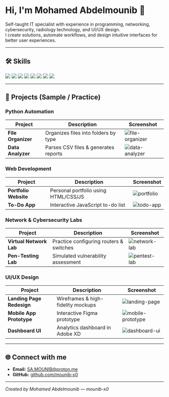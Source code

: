 # Hi, I'm Mohamed Abdelmounib 👋

Self-taught IT specialist with experience in programming, networking, cybersecurity, radiology technology, and UI/UX design.  
I create solutions, automate workflows, and design intuitive interfaces for better user experiences.

---

## 🛠 Skills
<div>
<img src="https://img.shields.io/badge/Python-3776AB?style=for-the-badge&logo=python&logoColor=white" /> 
<img src="https://img.shields.io/badge/JavaScript-F7DF1E?style=for-the-badge&logo=javascript&logoColor=black" /> 
<img src="https://img.shields.io/badge/HTML5-E34F26?style=for-the-badge&logo=html5&logoColor=white" /> 
<img src="https://img.shields.io/badge/CSS3-1572B6?style=for-the-badge&logo=css3&logoColor=white" /> 
<img src="https://img.shields.io/badge/Linux-FCC624?style=for-the-badge&logo=linux&logoColor=black" /> 
<img src="https://img.shields.io/badge/Kali_Linux-557C94?style=for-the-badge&logo=kalilinux&logoColor=white" />
<img src="https://img.shields.io/badge/Figma-F24E1E?style=for-the-badge&logo=figma&logoColor=white" />
<img src="https://img.shields.io/badge/Adobe_XD-FF61F6?style=for-the-badge&logo=adobe-xd&logoColor=white" />
</div>

---

## 📂 Projects (Sample / Practice)

### **Python Automation**
| Project | Description | Screenshot |
|---------|-------------|------------|
| **File Organizer** | Organizes files into folders by type | ![file-organizer](https://i.ibb.co/Vp5f9rC/file-organizer.png) |
| **Data Analyzer** | Parses CSV files & generates reports | ![data-analyzer](https://i.ibb.co/1Xk8bNj/data-analyzer.png) |

### **Web Development**
| Project | Description | Screenshot |
|---------|-------------|------------|
| **Portfolio Website** | Personal portfolio using HTML/CSS/JS | ![portfolio](https://i.ibb.co/3s8d2Df/portfolio.png) |
| **To-Do App** | Interactive JavaScript to-do list | ![todo-app](https://i.ibb.co/8jH3s1N/todo-app.png) |

### **Network & Cybersecurity Labs**
| Project | Description | Screenshot |
|---------|-------------|------------|
| **Virtual Network Lab** | Practice configuring routers & switches | ![network-lab](https://i.ibb.co/7vH2G4r/network-lab.png) |
| **Pen-Testing Lab** | Simulated vulnerability assessment | ![pentest-lab](https://i.ibb.co/0G6F9xD/pentest-lab.png) |

### **UI/UX Design**
| Project | Description | Screenshot |
|---------|-------------|------------|
| **Landing Page Redesign** | Wireframes & high-fidelity mockups | ![landing-page](https://i.ibb.co/7yW5m8V/landing-page.png) |
| **Mobile App Prototype** | Interactive Figma prototype | ![mobile-prototype](https://i.ibb.co/b7N1shC/mobile-prototype.png) |
| **Dashboard UI** | Analytics dashboard in Adobe XD | ![dashboard-ui](https://i.ibb.co/1q8h6Tn/dashboard-ui.png) |

---

## 🌐 Connect with me
- **Email:** [SA.MOUNIB@proton.me](mailto:SA.MOUNIB@proton.me)   
- **GitHub:** [github.com/mounib-x0](https://github.com/mounib-x0)

---

*Created by Mohamed Abdelmounib — mounib-x0*